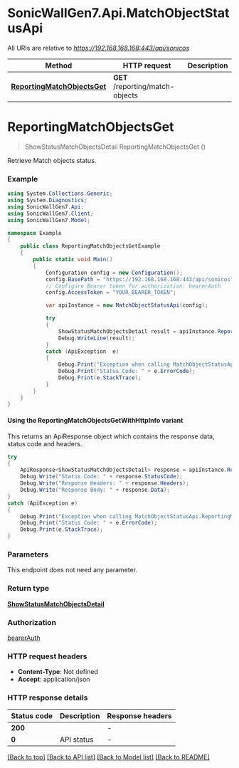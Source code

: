 # SonicWallGen7.Api.MatchObjectStatusApi

All URIs are relative to *https://192.168.168.168:443/api/sonicos*

| Method | HTTP request | Description |
|--------|--------------|-------------|
| [**ReportingMatchObjectsGet**](MatchObjectStatusApi.md#reportingmatchobjectsget) | **GET** /reporting/match-objects |  |

<a id="reportingmatchobjectsget"></a>
# **ReportingMatchObjectsGet**
> ShowStatusMatchObjectsDetail ReportingMatchObjectsGet ()



Retrieve Match objects status.

### Example
```csharp
using System.Collections.Generic;
using System.Diagnostics;
using SonicWallGen7.Api;
using SonicWallGen7.Client;
using SonicWallGen7.Model;

namespace Example
{
    public class ReportingMatchObjectsGetExample
    {
        public static void Main()
        {
            Configuration config = new Configuration();
            config.BasePath = "https://192.168.168.168:443/api/sonicos";
            // Configure Bearer token for authorization: bearerAuth
            config.AccessToken = "YOUR_BEARER_TOKEN";

            var apiInstance = new MatchObjectStatusApi(config);

            try
            {
                ShowStatusMatchObjectsDetail result = apiInstance.ReportingMatchObjectsGet();
                Debug.WriteLine(result);
            }
            catch (ApiException  e)
            {
                Debug.Print("Exception when calling MatchObjectStatusApi.ReportingMatchObjectsGet: " + e.Message);
                Debug.Print("Status Code: " + e.ErrorCode);
                Debug.Print(e.StackTrace);
            }
        }
    }
}
```

#### Using the ReportingMatchObjectsGetWithHttpInfo variant
This returns an ApiResponse object which contains the response data, status code and headers.

```csharp
try
{
    ApiResponse<ShowStatusMatchObjectsDetail> response = apiInstance.ReportingMatchObjectsGetWithHttpInfo();
    Debug.Write("Status Code: " + response.StatusCode);
    Debug.Write("Response Headers: " + response.Headers);
    Debug.Write("Response Body: " + response.Data);
}
catch (ApiException e)
{
    Debug.Print("Exception when calling MatchObjectStatusApi.ReportingMatchObjectsGetWithHttpInfo: " + e.Message);
    Debug.Print("Status Code: " + e.ErrorCode);
    Debug.Print(e.StackTrace);
}
```

### Parameters
This endpoint does not need any parameter.
### Return type

[**ShowStatusMatchObjectsDetail**](ShowStatusMatchObjectsDetail.md)

### Authorization

[bearerAuth](../README.md#bearerAuth)

### HTTP request headers

 - **Content-Type**: Not defined
 - **Accept**: application/json


### HTTP response details
| Status code | Description | Response headers |
|-------------|-------------|------------------|
| **200** |  |  -  |
| **0** | API status |  -  |

[[Back to top]](#) [[Back to API list]](../README.md#documentation-for-api-endpoints) [[Back to Model list]](../README.md#documentation-for-models) [[Back to README]](../README.md)

